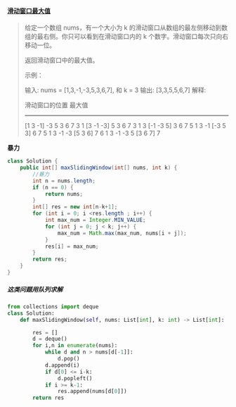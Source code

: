 #### [滑动窗口最大值](https://leetcode-cn.com/problems/sliding-window-maximum/)

> 给定一个数组 nums，有一个大小为 k 的滑动窗口从数组的最左侧移动到数组的最右侧。你只可以看到在滑动窗口内的 k 个数字。滑动窗口每次只向右移动一位。
>
> 返回滑动窗口中的最大值。
>
> 示例：
>
> 输入: nums = [1,3,-1,-3,5,3,6,7], 和 k = 3
> 输出: [3,3,5,5,6,7] 
> 解释: 
>
>   滑动窗口的位置            最大值
> ---------------               -----
> [1  3  -1] -3  5  3  6  7       3
>  1 [3  -1  -3] 5  3  6  7       3
>  1  3 [-1  -3  5] 3  6  7       5
>  1  3  -1 [-3  5  3] 6  7       5
>  1  3  -1  -3 [5  3  6] 7       6
>  1  3  -1  -3  5 [3  6  7]      7

**暴力**

```java
class Solution {
    public int[] maxSlidingWindow(int[] nums, int k) {
        //暴力
        int n = nums.length;
        if (n == 0) {
            return nums;
        }
        int[] res = new int[n-k+1];
        for (int i = 0; i <res.length ; i++) {
            int max_num = Integer.MIN_VALUE;
            for (int j = 0; j < k; j++) {
                max_num = Math.max(max_num, nums[i + j]);
            }
            res[i] = max_num;
        }
        return res;
    }
}
```

##### 这类问题用队列求解

```python
from collections import deque
class Solution:
    def maxSlidingWindow(self, nums: List[int], k: int) -> List[int]:

        res = []
        d = deque()
        for i,n in enumerate(nums):
            while d and n > nums[d[-1]]:
                d.pop()
            d.append(i)
            if d[0] <= i-k:
                d.popleft()
            if i >= k-1:
                res.append(nums[d[0]])
        return res
```

